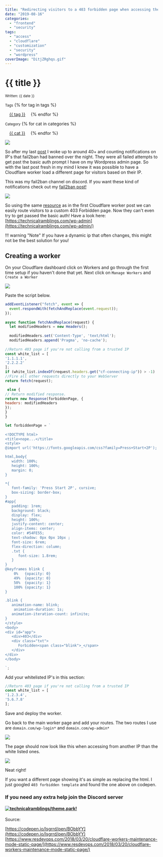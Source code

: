 ```yaml
---
title: "Redirecting visitors to a 403 forbidden page when accessing the Wordpress admin page"
date: "2019-08-16"
categories: 
  - "frontend"
  - "security"
tags: 
  - "access"
  - "cloudflare"
  - "customization"
  - "security"
  - "wordpress"
coverImage: "DitjZRghqs.gif"
---
```


# {{ title }}

<small>Written: {{ date }}</small>

<small>Tags</small>
{% for tag in tags %}
<p style="display:inline">
<a style="padding: .125em 1em; border-radius: 25px; margin-top:5px;" class="md-button md-button--primary" href="#">{{ tag }}</a>
</p>
{% endfor %}

<small>Category</small>
{% for cat in categories %}
<p style="display:inline;">
<a style="padding: .125em 1em; border-radius: 25px; margin-top:5px;" class="md-button md-button--primary" href="#">{{ cat }}</a>
</p>
{% endfor %}

<img src="images/{{ coverImage}}"></img>

So after my last [post](https://technicalramblings.com/blog/how-to-setup-a-cloudflare-worker-to-show-a-maintenance-page-when-ca-backup-plugin-is-running/) I woke up to around 40+ and counting notifications on IP's that fail2ban had banned over the night. They were all failed attempts to get past the basic auth prompt I have on my Wordpress admin page. So with the last post fresh in my mind I knew it was possible to have a Cloudflare worker load a different page for visitors based on their IP.

This was my fail2ban channel on discord. If you want these kind of notifications check out my [fail2ban post!](https://technicalramblings.com/blog/adding-ban-unban-notifications-from-fail2ban-to-discord/)

[![](images/Discord_ZyHOqXgmhb.png)](images/Discord_ZyHOqXgmhb.png)

So using the same [resource](https://www.resdevops.com/2018/03/20/cloudflare-workers-maintenance-mode-static-page/) as in the first Cloudflare worker post we can easily route visitors to a custom 403 Forbidden page. Now they can't even try to get passed the basic auth! Have a look here: [https://technicalramblings.com/wp-admin](https://technicalramblings.com/wp-admin/)

!!! warning "Note"
      If you have a dynamic ip that often changes, this might not be the best solution for you!

## Creating a worker

On your Cloudflare dashboard click on Workers and go through the first time setup if you haven't done that yet. Next click on `Manage Workers` and `Create a Worker`

[![](images/chrome_fgJWpnVXDC.png)](images/chrome_fgJWpnVXDC.png)

Paste the script below.

```js
addEventListener("fetch", event => {
  event.respondWith(fetchAndReplace(event.request));
});
 
async function fetchAndReplace(request) {
  let modifiedHeaders = new Headers();
 
  modifiedHeaders.set('Content-Type', 'text/html');
  modifiedHeaders.append('Pragma', 'no-cache');
 
//Return 403 page if you're not calling from a trusted IP
const white_list = [
'1.1.1.1',
'2.2.2.2'
];
if (white_list.indexOf(request.headers.get("cf-connecting-ip")) > -1)
//Fire all other requests directly to your WebServer
return fetch(request);

 else {
// Return modified response.
return new Response(forbiddenPage, {
headers: modifiedHeaders
});
}
}

let forbiddenPage = `
 
<!DOCTYPE html>
<title>nope...</title>
<style>
@import url('https://fonts.googleapis.com/css?family=Press+Start+2P');

html,body{
   width: 100%;
   height: 100%;
   margin: 0;
}

*{
   font-family: 'Press Start 2P', cursive;
   box-sizing: border-box;
}
#app{
   padding: 1rem;
   background: black;
   display: flex;
   height: 100%;
   justify-content: center; 
   align-items: center;
   color: #54FE55;
   text-shadow: 0px 0px 10px ;
   font-size: 6rem;
   flex-direction: column;
   .txt {
      font-size: 1.8rem;
   }
}
@keyframes blink {
    0%   {opacity: 0}
    49%  {opacity: 0}
    50%  {opacity: 1}
    100% {opacity: 1}
}

.blink {
   animation-name: blink;
    animation-duration: 1s;
   animation-iteration-count: infinite;
}
</style>
<body>
<div id="app">
   <div>403</div>
   <div class="txt">
      Forbidden<span class="blink">_</span>
   </div>
</div>
</body>

`;
```

Add your whitelisted IP's in this section:

```js
//Return 403 page if you're not calling from a trusted IP
const white_list = [
'1.2.3.4',
'5.6.7.8'
];
```

Save and deploy the worker.

Go back to the main worker page and add your routes. The two routes I use are `domain.com/wp-login*` and `domain.com/wp-admin*`

[![](images/chrome_bnPghaQ6NZ-1024x720.png)](images/chrome_bnPghaQ6NZ.png)

The page should now look like this when accessing from another IP than the white listed ones.

[![](images/DitjZRghqs.gif)](images/DitjZRghqs.gif)

Neat right!

If you want a different page showing it's as simple as replacing the html. I just googled `403 forbidden template` and found the one above on codepen.

### If you need any extra help join the Discord server

#### [![](https://img.shields.io/discord/591352397830553601.svg?style=for-the-badge&logo=discord "technicalramblings/theme.park!")](https://discord.gg/HM5uUKU)

Source:

[https://codepen.io/lsgrrd/pen/BObbYY](https://codepen.io/lsgrrd/pen/BObbYY) [https://www.resdevops.com/2018/03/20/cloudflare-workers-maintenance-mode-static-page/](https://www.resdevops.com/2018/03/20/cloudflare-workers-maintenance-mode-static-page/)
